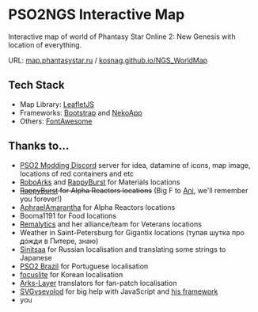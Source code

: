 # PSO2NGS Interactive Map
Interactive map of world of Phantasy Star Online 2: New Genesis with location of everything.

URL: [map.phantasystar.ru](https://map.phantasystar.ru/) / [kosnag.github.io/NGS_WorldMap](https://kosnag.github.io/NGS_WorldMap/)

## Tech Stack
- Map Library: [LeafletJS](https://leafletjs.com/)
- Frameworks: [Bootstrap](https://getbootstrap.com/) and [NekoApp](https://github.com/nekowebsoftware/nekoapp)
- Others: [FontAwesome](https://fontawesome.com/)

## Thanks to...
* [PSO2 Modding Discord](https://discord.gg/BFr3TA9AM4) server for idea, datamine of icons, map image, locations of red containers and etc
* [RoboArks](https://pso2roboarks.jp/ngs/) and [RappyBurst](https://new-gen.rappy-burst.com) for Materials locations
* ~~[RappyBurst](https://new-gen.rappy-burst.com) for Alpha Reactors locations~~ (Big F to [Ani](https://twitter.com/Ani_PSO2GL), we'll remember you forever!)
* [AphraelAmarantha](https://twitter.com/AphyAmarantha) for Alpha Reactors locations
* Booma1191 for Food locations
* [Remalytics](https://twitter.com/remalytics) and her alliance/team for Veterans locations
* Weather in Saint-Petersburg for Gigantix locations (тупая шутка про дожди в Питере, знаю)
* [Sinitsaa](https://twitter.com/SinitsaHikari) for Russian localisation and translating some strings to Japanese
* [PSO2 Brazil](https://pso2brasil.com/) for Portuguese localisation
* [focuslite](https://github.com/focuslite) for Korean localisation
* [Arks-Layer](https://arks-layer.com/) translators for fan-patch localisation
* [SVGvsevolod](https://www.youtube.com/user/vsevolod98subbotkin) for big help with JavaScript and [his framework](https://github.com/nekowebsoftware/nekoapp)
* you
